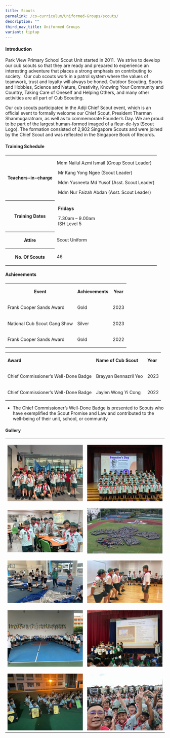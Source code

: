 ```yaml
---
title: Scouts
permalink: /co-curriculum/Uniformed-Groups/scouts/
description: ""
third_nav_title: Uniformed Groups
variant: tiptap
---
```

<h4>Introduction</h4>
<p>Park View Primary School Scout Unit started in 2011.&nbsp; We strive to
develop our cub scouts so that they are ready and prepared to experience
an interesting adventure that places a strong emphasis on contributing
to society.&nbsp; Our cub scouts work in a patrol system where the values
of teamwork, trust and loyalty will always be honed. Outdoor Scouting,
Sports and Hobbies, Science and Nature, Creativity, Knowing Your Community
and Country, Taking Care of Oneself and Helping Others, and many other
activities are all part of Cub Scouting.&nbsp;</p>
<p>Our cub scouts participated in the Adiji Chief Scout event, which is an
official event to formally welcome our Chief Scout, President Tharman Shanmugaratnam,
as well as to commemorate Founder’s Day. We are proud to be part of the
largest human-formed imaged of a fleur-de-lys (Scout Logo). The formation
consisted of 2,902 Singapore Scouts and were joined by the Chief Scout
and was reflected in the Singapore Book of Records.</p>
<h4>Training Schedule</h4>
<table style="minWidth: 50px">
<colgroup>
<col>
<col>
</colgroup>
<tbody>
<tr>
<th rowspan="1" colspan="1">
<p>Teachers-in-charge</p>
</th>
<td rowspan="1" colspan="1">
<p>Mdm Nailul Azmi Ismail (Group Scout Leader)</p>
<p>&nbsp;Mr Kang Yong Ngee (Scout Leader)</p>
<p>&nbsp;Mdm Yusneeta Md Yusof (Asst. Scout Leader)</p>
<p>&nbsp;Mdm Nur Faizah Abdan (Asst. Scout Leader)</p>
</td>
</tr>
<tr>
<th rowspan="1" colspan="1">
<p>Training Dates</p>
</th>
<td rowspan="1" colspan="1">
<p><strong>&nbsp;Fridays</strong>
</p>
<p>&nbsp;7.30am – 9.00am
<br>&nbsp;ISH Level 5</p>
</td>
</tr>
<tr>
<th rowspan="1" colspan="1">
<p>Attire</p>
</th>
<td rowspan="1" colspan="1">
<p>Scout Uniform</p>
</td>
</tr>
<tr>
<th rowspan="1" colspan="1">
<p>No. Of Scouts</p>
</th>
<td rowspan="1" colspan="1">
<p>46</p>
</td>
</tr>
</tbody>
</table>
<h4>Achievements</h4>
<table style="minWidth: 75px">
<colgroup>
<col>
<col>
<col>
</colgroup>
<tbody>
<tr>
<th rowspan="1" colspan="1">
<p><strong>Event</strong>
</p>
</th>
<th rowspan="1" colspan="1">
<p><strong>Achievements</strong>
</p>
</th>
<th rowspan="1" colspan="1">
<p><strong>Year</strong>
</p>
</th>
</tr>
<tr>
<td rowspan="1" colspan="1">
<p>Frank Cooper Sands Award</p>
</td>
<td rowspan="1" colspan="1">
<p>Gold</p>
</td>
<td rowspan="1" colspan="1">
<p>2023</p>
</td>
</tr>
<tr>
<td rowspan="1" colspan="1">
<p>National Cub Scout Gang Show</p>
</td>
<td rowspan="1" colspan="1">
<p>Silver</p>
</td>
<td rowspan="1" colspan="1">
<p>2023</p>
</td>
</tr>
<tr>
<td rowspan="1" colspan="1">
<p>Frank Cooper Sands Award</p>
</td>
<td rowspan="1" colspan="1">
<p>Gold</p>
</td>
<td rowspan="1" colspan="1">
<p>2022</p>
</td>
</tr>
</tbody>
</table>
<p></p>
<table style="minWidth: 75px">
<colgroup>
<col>
<col>
<col>
</colgroup>
<tbody>
<tr>
<td rowspan="1" colspan="1">
<p><strong>Award</strong>
</p>
</td>
<td rowspan="1" colspan="1">
<p><strong>Name of Cub Scout</strong>
</p>
</td>
<td rowspan="1" colspan="1">
<p><strong>Year</strong>
</p>
</td>
</tr>
<tr>
<td rowspan="1" colspan="1">
<p>Chief Commissioner’s Well-Done Badge</p>
</td>
<td rowspan="1" colspan="1">
<p>Brayyan Bennazril Yeo</p>
</td>
<td rowspan="1" colspan="1">
<p>2023</p>
</td>
</tr>
<tr>
<td rowspan="1" colspan="1">
<p>Chief Commissioner’s Well-Done Badge</p>
</td>
<td rowspan="1" colspan="1">
<p>Jaylen Wong Yi Cong</p>
</td>
<td rowspan="1" colspan="1">
<p>2022</p>
</td>
</tr>
</tbody>
</table>
<ul data-tight="true" class="tight">
<li>
<p>The&nbsp;Chief Commissioner’s Well-Done Badge is presented to Scouts who
have exemplified the Scout Promise and Law and contributed to the well-being
of their unit, school, or community</p>
</li>
</ul>
<h4>Gallery</h4>
<table style="minWidth: 50px">
<colgroup>
<col>
<col>
</colgroup>
<tbody>
<tr>
<th rowspan="1" colspan="1">
<p></p>
<div class="isomer-image-wrapper">
<img style="width: 100%" height="auto" width="100%" alt="" src="/images/CCA/Scouts/0230c956_ab73_4f82_bdbe_026379701406.jpg">
</div>
</th>
<th rowspan="1" colspan="1">
<p></p>
<div class="isomer-image-wrapper">
<img style="width: 100%" height="auto" width="100%" alt="" src="/images/CCA/Scouts/2330dfe8_d9ff_4920_af8e_79202a24f5c5.jpg">
</div>
</th>
</tr>
<tr>
<td rowspan="1" colspan="1">
<p></p>
<div class="isomer-image-wrapper">
<img style="width: 100%" height="auto" width="100%" alt="" src="/images/CCA/Scouts/36e805f1_5859_4c6f_bd6f_b58ace74f623.jpg">
</div>
</td>
<td rowspan="1" colspan="1">
<p></p>
<div class="isomer-image-wrapper">
<img style="width: 100%" height="auto" width="100%" alt="" src="/images/CCA/Scouts/4bb4cdb0_f646_4d33_9b6b_126aecac9fef.jpg">
</div>
</td>
</tr>
<tr>
<td rowspan="1" colspan="1">
<p></p>
<div class="isomer-image-wrapper">
<img style="width: 100%" height="auto" width="100%" alt="" src="/images/CCA/Scouts/d91a3982_ba60_4986_b744_ba39077283c2.jpg">
</div>
</td>
<td rowspan="1" colspan="1">
<p></p>
<div class="isomer-image-wrapper">
<img style="width: 100%" height="auto" width="100%" alt="" src="/images/CCA/Scouts/3aa0c1bc_6580_4eba_8e47_e29ab9eb4265.jpg">
</div>
</td>
</tr>
<tr>
<td rowspan="1" colspan="1">
<p></p>
<div class="isomer-image-wrapper">
<img style="width: 100%" height="auto" width="100%" alt="" src="/images/CCA/Scouts/e4fc6b4c_765c_4806_a482_77ab59afe0b6.jpg">
</div>
</td>
<td rowspan="1" colspan="1">
<p></p>
<div class="isomer-image-wrapper">
<img style="width: 100%" height="auto" width="100%" alt="" src="/images/CCA/Scouts/a3f0a488_81df_4ea0_a765_b598d3041090.jpg">
</div>
</td>
</tr>
<tr>
<td rowspan="1" colspan="1">
<p></p>
<div class="isomer-image-wrapper">
<img style="width: 100%" height="auto" width="100%" alt="" src="/images/CCA/Scouts/ae8ca947_7100_4f63_9c37_b3407663f3d3.jpg">
</div>
</td>
<td rowspan="1" colspan="1">
<p></p>
<div class="isomer-image-wrapper">
<img style="width: 100%" height="auto" width="100%" alt="" src="/images/CCA/Scouts/43333b16_743e_47dd_ac34_0b83525eec88.jpg">
</div>
</td>
</tr>
</tbody>
</table>
<p></p>